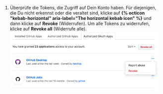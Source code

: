 1. Überprüfe die Tokens, die Zugriff auf Dein Konto haben. Für diejenigen, die Du nicht erkennst oder die veraltet sind, klicke auf **{% octicon "kebab-horizontal" aria-label="The horizontal kebab icon" %}** und dann klicke auf **Revoke** (Widerrufen). Um alle Tokens zu widerrufen, klicke auf **Revoke all** (Widerrufe alle). ![Liste der autorisierten {{ site.data.variables.product.prodname_oauth_app }}s](/assets/images/help/settings/revoke-oauth-app.png)
